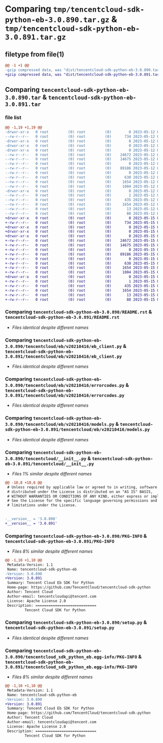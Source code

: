 # Comparing `tmp/tencentcloud-sdk-python-eb-3.0.890.tar.gz` & `tmp/tencentcloud-sdk-python-eb-3.0.891.tar.gz`

## filetype from file(1)

```diff
@@ -1 +1 @@
-gzip compressed data, was "dist/tencentcloud-sdk-python-eb-3.0.890.tar", last modified: Fri May 12 02:09:25 2023, max compression
+gzip compressed data, was "dist/tencentcloud-sdk-python-eb-3.0.891.tar", last modified: Mon May 15 03:23:52 2023, max compression
```

## Comparing `tencentcloud-sdk-python-eb-3.0.890.tar` & `tencentcloud-sdk-python-eb-3.0.891.tar`

### file list

```diff
@@ -1,19 +1,19 @@
-drwxr-xr-x   0 root         (0) root         (0)        0 2023-05-12 02:09:25.000000 tencentcloud-sdk-python-eb-3.0.890/
--rw-r--r--   0 root         (0) root         (0)      734 2023-05-12 02:09:25.000000 tencentcloud-sdk-python-eb-3.0.890/README.rst
-drwxr-xr-x   0 root         (0) root         (0)        0 2023-05-12 02:09:25.000000 tencentcloud-sdk-python-eb-3.0.890/tencentcloud/
-drwxr-xr-x   0 root         (0) root         (0)        0 2023-05-12 02:09:25.000000 tencentcloud-sdk-python-eb-3.0.890/tencentcloud/eb/
-drwxr-xr-x   0 root         (0) root         (0)        0 2023-05-12 02:09:25.000000 tencentcloud-sdk-python-eb-3.0.890/tencentcloud/eb/v20210416/
--rw-r--r--   0 root         (0) root         (0)    24672 2023-05-12 02:09:25.000000 tencentcloud-sdk-python-eb-3.0.890/tencentcloud/eb/v20210416/eb_client.py
--rw-r--r--   0 root         (0) root         (0)    14675 2023-05-12 02:09:25.000000 tencentcloud-sdk-python-eb-3.0.890/tencentcloud/eb/v20210416/errorcodes.py
--rw-r--r--   0 root         (0) root         (0)        0 2023-05-12 02:09:25.000000 tencentcloud-sdk-python-eb-3.0.890/tencentcloud/eb/v20210416/__init__.py
--rw-r--r--   0 root         (0) root         (0)    89186 2023-05-12 02:09:25.000000 tencentcloud-sdk-python-eb-3.0.890/tencentcloud/eb/v20210416/models.py
--rw-r--r--   0 root         (0) root         (0)        0 2023-05-12 02:09:25.000000 tencentcloud-sdk-python-eb-3.0.890/tencentcloud/eb/__init__.py
--rw-r--r--   0 root         (0) root         (0)      630 2023-05-12 02:09:25.000000 tencentcloud-sdk-python-eb-3.0.890/tencentcloud/__init__.py
--rw-r--r--   0 root         (0) root         (0)     1654 2023-05-12 02:09:25.000000 tencentcloud-sdk-python-eb-3.0.890/PKG-INFO
--rw-r--r--   0 root         (0) root         (0)     1004 2023-05-12 02:09:25.000000 tencentcloud-sdk-python-eb-3.0.890/setup.py
-drwxr-xr-x   0 root         (0) root         (0)        0 2023-05-12 02:09:25.000000 tencentcloud-sdk-python-eb-3.0.890/tencentcloud_sdk_python_eb.egg-info/
--rw-r--r--   0 root         (0) root         (0)        1 2023-05-12 02:09:25.000000 tencentcloud-sdk-python-eb-3.0.890/tencentcloud_sdk_python_eb.egg-info/dependency_links.txt
--rw-r--r--   0 root         (0) root         (0)      435 2023-05-12 02:09:25.000000 tencentcloud-sdk-python-eb-3.0.890/tencentcloud_sdk_python_eb.egg-info/SOURCES.txt
--rw-r--r--   0 root         (0) root         (0)     1654 2023-05-12 02:09:25.000000 tencentcloud-sdk-python-eb-3.0.890/tencentcloud_sdk_python_eb.egg-info/PKG-INFO
--rw-r--r--   0 root         (0) root         (0)       13 2023-05-12 02:09:25.000000 tencentcloud-sdk-python-eb-3.0.890/tencentcloud_sdk_python_eb.egg-info/top_level.txt
--rw-r--r--   0 root         (0) root         (0)       88 2023-05-12 02:09:25.000000 tencentcloud-sdk-python-eb-3.0.890/setup.cfg
+drwxr-xr-x   0 root         (0) root         (0)        0 2023-05-15 03:23:52.000000 tencentcloud-sdk-python-eb-3.0.891/
+-rw-r--r--   0 root         (0) root         (0)      734 2023-05-15 03:23:52.000000 tencentcloud-sdk-python-eb-3.0.891/README.rst
+drwxr-xr-x   0 root         (0) root         (0)        0 2023-05-15 03:23:52.000000 tencentcloud-sdk-python-eb-3.0.891/tencentcloud/
+drwxr-xr-x   0 root         (0) root         (0)        0 2023-05-15 03:23:52.000000 tencentcloud-sdk-python-eb-3.0.891/tencentcloud/eb/
+drwxr-xr-x   0 root         (0) root         (0)        0 2023-05-15 03:23:52.000000 tencentcloud-sdk-python-eb-3.0.891/tencentcloud/eb/v20210416/
+-rw-r--r--   0 root         (0) root         (0)    24672 2023-05-15 03:23:52.000000 tencentcloud-sdk-python-eb-3.0.891/tencentcloud/eb/v20210416/eb_client.py
+-rw-r--r--   0 root         (0) root         (0)    14675 2023-05-15 03:23:52.000000 tencentcloud-sdk-python-eb-3.0.891/tencentcloud/eb/v20210416/errorcodes.py
+-rw-r--r--   0 root         (0) root         (0)        0 2023-05-15 03:23:52.000000 tencentcloud-sdk-python-eb-3.0.891/tencentcloud/eb/v20210416/__init__.py
+-rw-r--r--   0 root         (0) root         (0)    89186 2023-05-15 03:23:52.000000 tencentcloud-sdk-python-eb-3.0.891/tencentcloud/eb/v20210416/models.py
+-rw-r--r--   0 root         (0) root         (0)        0 2023-05-15 03:23:52.000000 tencentcloud-sdk-python-eb-3.0.891/tencentcloud/eb/__init__.py
+-rw-r--r--   0 root         (0) root         (0)      630 2023-05-15 03:23:52.000000 tencentcloud-sdk-python-eb-3.0.891/tencentcloud/__init__.py
+-rw-r--r--   0 root         (0) root         (0)     1654 2023-05-15 03:23:52.000000 tencentcloud-sdk-python-eb-3.0.891/PKG-INFO
+-rw-r--r--   0 root         (0) root         (0)     1004 2023-05-15 03:23:52.000000 tencentcloud-sdk-python-eb-3.0.891/setup.py
+drwxr-xr-x   0 root         (0) root         (0)        0 2023-05-15 03:23:52.000000 tencentcloud-sdk-python-eb-3.0.891/tencentcloud_sdk_python_eb.egg-info/
+-rw-r--r--   0 root         (0) root         (0)        1 2023-05-15 03:23:52.000000 tencentcloud-sdk-python-eb-3.0.891/tencentcloud_sdk_python_eb.egg-info/dependency_links.txt
+-rw-r--r--   0 root         (0) root         (0)      435 2023-05-15 03:23:52.000000 tencentcloud-sdk-python-eb-3.0.891/tencentcloud_sdk_python_eb.egg-info/SOURCES.txt
+-rw-r--r--   0 root         (0) root         (0)     1654 2023-05-15 03:23:52.000000 tencentcloud-sdk-python-eb-3.0.891/tencentcloud_sdk_python_eb.egg-info/PKG-INFO
+-rw-r--r--   0 root         (0) root         (0)       13 2023-05-15 03:23:52.000000 tencentcloud-sdk-python-eb-3.0.891/tencentcloud_sdk_python_eb.egg-info/top_level.txt
+-rw-r--r--   0 root         (0) root         (0)       88 2023-05-15 03:23:52.000000 tencentcloud-sdk-python-eb-3.0.891/setup.cfg
```

### Comparing `tencentcloud-sdk-python-eb-3.0.890/README.rst` & `tencentcloud-sdk-python-eb-3.0.891/README.rst`

 * *Files identical despite different names*

### Comparing `tencentcloud-sdk-python-eb-3.0.890/tencentcloud/eb/v20210416/eb_client.py` & `tencentcloud-sdk-python-eb-3.0.891/tencentcloud/eb/v20210416/eb_client.py`

 * *Files identical despite different names*

### Comparing `tencentcloud-sdk-python-eb-3.0.890/tencentcloud/eb/v20210416/errorcodes.py` & `tencentcloud-sdk-python-eb-3.0.891/tencentcloud/eb/v20210416/errorcodes.py`

 * *Files identical despite different names*

### Comparing `tencentcloud-sdk-python-eb-3.0.890/tencentcloud/eb/v20210416/models.py` & `tencentcloud-sdk-python-eb-3.0.891/tencentcloud/eb/v20210416/models.py`

 * *Files identical despite different names*

### Comparing `tencentcloud-sdk-python-eb-3.0.890/tencentcloud/__init__.py` & `tencentcloud-sdk-python-eb-3.0.891/tencentcloud/__init__.py`

 * *Files 1% similar despite different names*

```diff
@@ -10,8 +10,8 @@
 # Unless required by applicable law or agreed to in writing, software
 # distributed under the License is distributed on an "AS IS" BASIS,
 # WITHOUT WARRANTIES OR CONDITIONS OF ANY KIND, either express or implied.
 # See the License for the specific language governing permissions and
 # limitations under the License.
 
 
-__version__ = '3.0.890'
+__version__ = '3.0.891'
```

### Comparing `tencentcloud-sdk-python-eb-3.0.890/PKG-INFO` & `tencentcloud-sdk-python-eb-3.0.891/PKG-INFO`

 * *Files 8% similar despite different names*

```diff
@@ -1,10 +1,10 @@
 Metadata-Version: 1.1
 Name: tencentcloud-sdk-python-eb
-Version: 3.0.890
+Version: 3.0.891
 Summary: Tencent Cloud Eb SDK for Python
 Home-page: https://github.com/TencentCloud/tencentcloud-sdk-python
 Author: Tencent Cloud
 Author-email: tencentcloudapi@tencent.com
 License: Apache License 2.0
 Description: ============================
         Tencent Cloud SDK for Python
```

### Comparing `tencentcloud-sdk-python-eb-3.0.890/setup.py` & `tencentcloud-sdk-python-eb-3.0.891/setup.py`

 * *Files identical despite different names*

### Comparing `tencentcloud-sdk-python-eb-3.0.890/tencentcloud_sdk_python_eb.egg-info/PKG-INFO` & `tencentcloud-sdk-python-eb-3.0.891/tencentcloud_sdk_python_eb.egg-info/PKG-INFO`

 * *Files 8% similar despite different names*

```diff
@@ -1,10 +1,10 @@
 Metadata-Version: 1.1
 Name: tencentcloud-sdk-python-eb
-Version: 3.0.890
+Version: 3.0.891
 Summary: Tencent Cloud Eb SDK for Python
 Home-page: https://github.com/TencentCloud/tencentcloud-sdk-python
 Author: Tencent Cloud
 Author-email: tencentcloudapi@tencent.com
 License: Apache License 2.0
 Description: ============================
         Tencent Cloud SDK for Python
```

